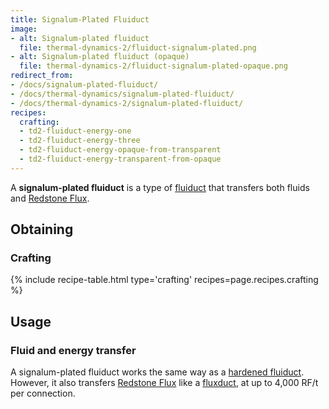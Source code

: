 ```yaml
---
title: Signalum-Plated Fluiduct
image:
- alt: Signalum-plated fluiduct
  file: thermal-dynamics-2/fluiduct-signalum-plated.png
- alt: Signalum-plated fluiduct (opaque)
  file: thermal-dynamics-2/fluiduct-signalum-plated-opaque.png
redirect_from:
- /docs/signalum-plated-fluiduct/
- /docs/thermal-dynamics/signalum-plated-fluiduct/
- /docs/thermal-dynamics-2/signalum-plated-fluiduct/
recipes:
  crafting:
  - td2-fluiduct-energy-one
  - td2-fluiduct-energy-three
  - td2-fluiduct-energy-opaque-from-transparent
  - td2-fluiduct-energy-transparent-from-opaque
---
```


A **signalum-plated fluiduct** is a type of [fluiduct](/docs/1.12/thermal-dynamics-2/fluiduct/) that
transfers both fluids and [Redstone Flux](/docs/redstone-flux/).


Obtaining
---------

### Crafting
{% include recipe-table.html type='crafting' recipes=page.recipes.crafting %}


Usage
-----

### Fluid and energy transfer
A signalum-plated fluiduct works the same way as a [hardened
fluiduct](/docs/1.12/thermal-dynamics-2/hardened-fluiduct/). However, it also transfers [Redstone
Flux](/docs/redstone-flux/) like a [fluxduct](/docs/1.12/thermal-dynamics-2/fluxducts/), at up to 4,000
RF/t per connection.
